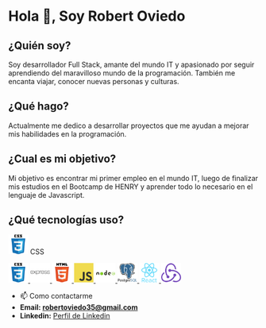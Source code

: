 <h1>Hola 👋, Soy Robert Oviedo</h1>

<h2>¿Quién soy?</h2>
<p>Soy desarrollador Full Stack, amante del mundo IT y apasionado por seguir aprendiendo del maravilloso mundo de la programación. También me encanta viajar, conocer nuevas personas y culturas.</p>

<h2>¿Qué hago?</h2>
<p>Actualmente me dedico a desarrollar proyectos que me ayudan a mejorar mis habilidades en la programación.</p>

<h2>¿Cual es mi objetivo?</h2>
<p>Mi objetivo es encontrar mi primer empleo en el mundo IT, luego de finalizar mis estudios en el Bootcamp de HENRY y aprender todo lo necesario en el lenguaje de Javascript.</p>

<h2>¿Qué tecnologías uso?</h2>
<p><img src="https://raw.githubusercontent.com/devicons/devicon/master/icons/css3/css3-original-wordmark.svg" alt="css3" width="40" height="40"/> CSS</p> 




<p align="left"> 
<a href="https://www.w3schools.com/css/" target="_blank" rel="noreferrer"> 
  <img src="https://raw.githubusercontent.com/devicons/devicon/master/icons/css3/css3-original-wordmark.svg" alt="css3" width="40" height="40"/> 
</a> <a href="https://expressjs.com" target="_blank" rel="noreferrer"> <img src="https://raw.githubusercontent.com/devicons/devicon/master/icons/express/express-original-wordmark.svg" alt="express" width="40" height="40"/> </a> <a href="https://www.w3.org/html/" target="_blank" rel="noreferrer"> <img src="https://raw.githubusercontent.com/devicons/devicon/master/icons/html5/html5-original-wordmark.svg" alt="html5" width="40" height="40"/> </a> <a href="https://developer.mozilla.org/en-US/docs/Web/JavaScript" target="_blank" rel="noreferrer"> <img src="https://raw.githubusercontent.com/devicons/devicon/master/icons/javascript/javascript-original.svg" alt="javascript" width="40" height="40"/> </a> <a href="https://nodejs.org" target="_blank" rel="noreferrer"> <img src="https://raw.githubusercontent.com/devicons/devicon/master/icons/nodejs/nodejs-original-wordmark.svg" alt="nodejs" width="40" height="40"/> </a> <a href="https://www.postgresql.org" target="_blank" rel="noreferrer"> <img src="https://raw.githubusercontent.com/devicons/devicon/master/icons/postgresql/postgresql-original-wordmark.svg" alt="postgresql" width="40" height="40"/> </a> <a href="https://reactjs.org/" target="_blank" rel="noreferrer"> <img src="https://raw.githubusercontent.com/devicons/devicon/master/icons/react/react-original-wordmark.svg" alt="react" width="40" height="40"/> </a> <a href="https://redux.js.org" target="_blank" rel="noreferrer"> <img src="https://raw.githubusercontent.com/devicons/devicon/master/icons/redux/redux-original.svg" alt="redux" width="40" height="40"/> </a> </p>



- 📫 Como contactarme  
- **Email: robertoviedo35@gmail.com**
- **Linkedin:** <a href="https://www.linkedin.com/in/robert-oviedo-8b529a240/">Perfil de Linkedin</a>
